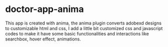 # doctor-app-anima

This app is created with anima, the anima plugin converts adobexd designs to customizable html and css, I add a little bit customized css and javascript codes to make it have some basic functionalities and interactions like searchbox, hover effect, animations. 



